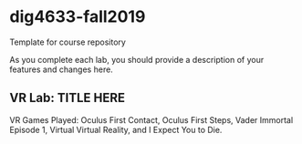 # dig4633-fall2019
Template for course repository

As you complete each lab, you should provide a description of your features and changes here.

## VR Lab: TITLE HERE

VR Games Played: Oculus First Contact, Oculus First Steps, Vader Immortal Episode 1, Virtual Virtual Reality, and I Expect You to Die.
